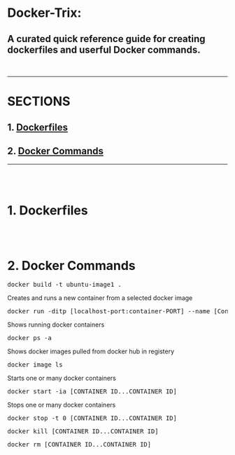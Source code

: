 # Docker-Trix: 
## A curated quick reference guide for creating dockerfiles and userful Docker commands.  
<br>

---
# SECTIONS
## 1. [Dockerfiles](#1-Dockerfiles)
## 2. [Docker Commands](#2-Docker-Commands)

---

<br><br>
# 1. Dockerfiles





<br></br>
# 2. Docker Commands



<pre>
docker build -t ubuntu-image1 .
</pre>


Creates and runs a new container from a selected docker image
<pre>
docker run -ditp [localhost-port:container-PORT] --name [Containers-name-UNIQUE] [Image-used]
</pre>




Shows running docker containers
<pre>
docker ps -a
</pre>


Shows docker images pulled from docker hub in registery
<pre>
docker image ls
</pre>


Starts one or many docker containers 
<pre>
docker start -ia [CONTAINER ID...CONTAINER ID]
</pre>


Stops one or many docker containers
<pre>
docker stop -t 0 [CONTAINER ID...CONTAINER ID]
</pre>



<pre>
docker kill [CONTAINER ID...CONTAINER ID]
</pre>



<pre>
docker rm [CONTAINER ID...CONTAINER ID]
</pre>




